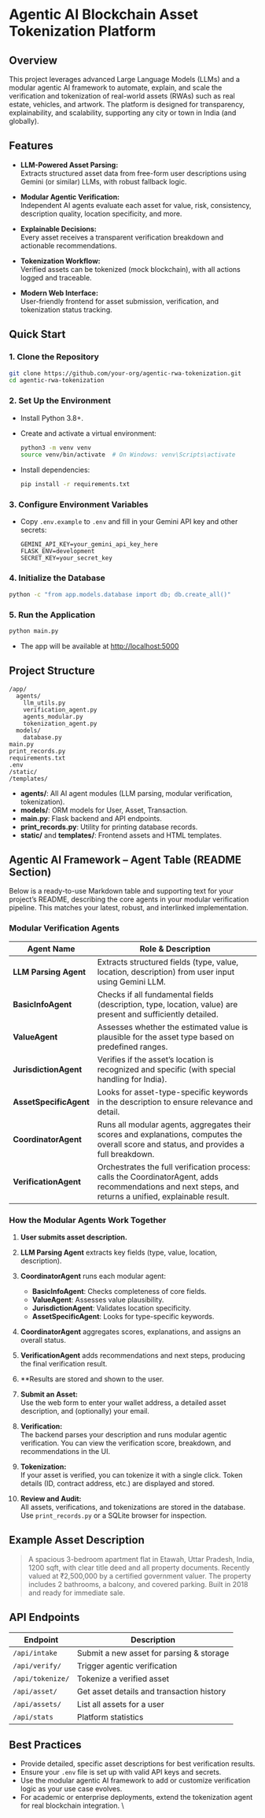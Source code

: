 # Agentic AI Blockchain Asset Tokenization Platform

## Overview


This project leverages advanced Large Language Models (LLMs) and a modular agentic AI framework to automate, explain, and scale the verification and tokenization of real-world assets (RWAs) such as real estate, vehicles, and artwork. The platform is designed for transparency, explainability, and scalability, supporting any city or town in India (and globally).

## Features

- **LLM-Powered Asset Parsing:**  
  Extracts structured asset data from free-form user descriptions using Gemini (or similar) LLMs, with robust fallback logic.

- **Modular Agentic Verification:**  
  Independent AI agents evaluate each asset for value, risk, consistency, description quality, location specificity, and more.

- **Explainable Decisions:**  
  Every asset receives a transparent verification breakdown and actionable recommendations.

- **Tokenization Workflow:**  
  Verified assets can be tokenized (mock blockchain), with all actions logged and traceable.

- **Modern Web Interface:**  
  User-friendly frontend for asset submission, verification, and tokenization status tracking.

## Quick Start

### 1. Clone the Repository

```bash
git clone https://github.com/your-org/agentic-rwa-tokenization.git
cd agentic-rwa-tokenization
```

### 2. Set Up the Environment

- Install Python 3.8+.
- Create and activate a virtual environment:

  ```bash
  python3 -m venv venv
  source venv/bin/activate  # On Windows: venv\Scripts\activate
  ```

- Install dependencies:

  ```bash
  pip install -r requirements.txt
  ```

### 3. Configure Environment Variables

- Copy `.env.example` to `.env` and fill in your Gemini API key and other secrets:

  ```
  GEMINI_API_KEY=your_gemini_api_key_here
  FLASK_ENV=development
  SECRET_KEY=your_secret_key
  ```

### 4. Initialize the Database

```bash
python -c "from app.models.database import db; db.create_all()"
```

### 5. Run the Application

```bash
python main.py
```

- The app will be available at [http://localhost:5000](http://localhost:5000)

## Project Structure

```
/app/
  agents/
    llm_utils.py
    verification_agent.py
    agents_modular.py
    tokenization_agent.py
  models/
    database.py
main.py
print_records.py
requirements.txt
.env
/static/
/templates/
```

- **agents/**: All AI agent modules (LLM parsing, modular verification, tokenization).
- **models/**: ORM models for User, Asset, Transaction.
- **main.py**: Flask backend and API endpoints.
- **print_records.py**: Utility for printing database records.
- **static/** and **templates/**: Frontend assets and HTML templates.

## Agentic AI Framework – Agent Table (README Section)

Below is a ready-to-use Markdown table and supporting text for your project’s README, describing the core agents in your modular verification pipeline. This matches your latest, robust, and interlinked implementation.

### Modular Verification Agents

| Agent Name           | Role & Description                                                                                      |
|----------------------|--------------------------------------------------------------------------------------------------------|
| **LLM Parsing Agent**    | Extracts structured fields (type, value, location, description) from user input using Gemini LLM.       |
| **BasicInfoAgent**       | Checks if all fundamental fields (description, type, location, value) are present and sufficiently detailed. |
| **ValueAgent**           | Assesses whether the estimated value is plausible for the asset type based on predefined ranges.        |
| **JurisdictionAgent**    | Verifies if the asset’s location is recognized and specific (with special handling for India).          |
| **AssetSpecificAgent**   | Looks for asset-type-specific keywords in the description to ensure relevance and detail.               |
| **CoordinatorAgent**     | Runs all modular agents, aggregates their scores and explanations, computes the overall score and status, and provides a full breakdown. |
| **VerificationAgent**    | Orchestrates the full verification process: calls the CoordinatorAgent, adds recommendations and next steps, and returns a unified, explainable result. |

### How the Modular Agents Work Together

1. **User submits asset description.**
2. **LLM Parsing Agent** extracts key fields (type, value, location, description).
3. **CoordinatorAgent** runs each modular agent:
   - **BasicInfoAgent**: Checks completeness of core fields.
   - **ValueAgent**: Assesses value plausibility.
   - **JurisdictionAgent**: Validates location specificity.
   - **AssetSpecificAgent**: Looks for type-specific keywords.
4. **CoordinatorAgent** aggregates scores, explanations, and assigns an overall status.
5. **VerificationAgent** adds recommendations and next steps, producing the final verification result.
6. **Results are stored and shown to the user.

1. **Submit an Asset:**  
   Use the web form to enter your wallet address, a detailed asset description, and (optionally) your email.

2. **Verification:**  
   The backend parses your description and runs modular agentic verification. You can view the verification score, breakdown, and recommendations in the UI.

3. **Tokenization:**  
   If your asset is verified, you can tokenize it with a single click. Token details (ID, contract address, etc.) are displayed and stored.

4. **Review and Audit:**  
   All assets, verifications, and tokenizations are stored in the database. Use `print_records.py` or a SQLite browser for inspection.

## Example Asset Description

> A spacious 3-bedroom apartment flat in Etawah, Uttar Pradesh, India, 1200 sqft, with clear title deed and all property documents. Recently valued at ₹2,500,000 by a certified government valuer. The property includes 2 bathrooms, a balcony, and covered parking. Built in 2018 and ready for immediate sale.

## API Endpoints

| Endpoint                        | Description                                 |
|----------------------------------|---------------------------------------------|
| `/api/intake`                   | Submit a new asset for parsing & storage    |
| `/api/verify/`        | Trigger agentic verification                |
| `/api/tokenize/`      | Tokenize a verified asset                   |
| `/api/asset/`         | Get asset details and transaction history   |
| `/api/assets/`  | List all assets for a user                  |
| `/api/stats`                    | Platform statistics                         |

## Best Practices

- Provide detailed, specific asset descriptions for best verification results.
- Ensure your `.env` file is set up with valid API keys and secrets.
- Use the modular agentic AI framework to add or customize verification logic as your use case evolves.
- For academic or enterprise deployments, extend the tokenization agent for real blockchain integration.
\
